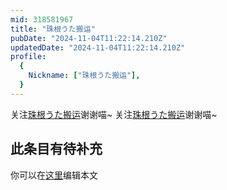 ```yaml
---
mid: 318581967
title: "珠根うた搬运"
pubDate: "2024-11-04T11:22:14.210Z"
updatedDate: "2024-11-04T11:22:14.210Z"
profile:
  {
    Nickname: ["珠根うた搬运"],
  }
---
```


关注[珠根うた搬运](https://space.bilibili.com/318581967)谢谢喵~ 关注[珠根うた搬运](https://space.bilibili.com/318581967)谢谢喵~

## 此条目有待补充
你可以在[这里](https://github.com/Yuhanawa/VTuber.ICU/edit/master/src/content/v/珠根うた搬运/index.md)编辑本文
